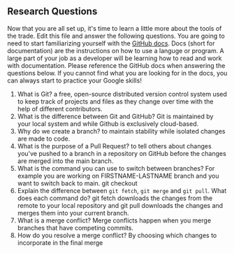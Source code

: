 ## Research Questions 

Now that you are all set up, it's time to learn a little more about the tools of the trade. Edit this file and answer the following questions. You are going to need to start familiarizing yourself with the [GitHub docs](https://docs.github.com/en). Docs (short for documentation) are the instructions on how to use a languge or program. A large part of your job as a developer will be learning how to read and work with documentation. Please reference the GitHub docs when answering the questions below. If you cannot find what you are looking for in the docs, you can always start to practice your Google skills!

1. What is Git?
    a free, open-source distributed version control system used to keep track of projects and files as they change over time with the help of different contributors.
2. What is the difference between Git and GitHub?
    Git is maintained by your local system and while Github is  exclusively cloud-based.
3. Why do we create a branch? 
    to maintain stability while isolated changes are made to code.
4. What is the purpose of a Pull Request?
    to tell others about changes you've pushed to a branch in a repository on GitHub before the changes are merged into the main branch.
5. What is the command you can use to switch between branches? For example you are working on FIRSTNAME-LASTNAME branch and you want to switch back to main.
    git checkout
6. Explain the difference between `git fetch`, `git merge` and `git pull`. What does each command do?
    git fetch downloads the changes from the remote to your local repository and git pull downloads the changes and merges them into your current branch.
7. What is a merge conflict?
    Merge conflicts happen when you merge branches that have competing commits.
8. How do you resolve a merge conflict?
    By choosing which changes to incorporate in the final merge 